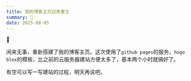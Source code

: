 ```yaml
---
title: 我的博客主页迎来重生
summary: 🎉
date: 2025-08-05
---
```


🎉

闲来无事，重新搭建了我的博客主页。这次使用了`github pages`的服务，`hugo blox`的模板，比之前的云服务器建站方便太多了，基本两个小时就搞好了。

有空可以写一写建站的过程，明天再说吧。